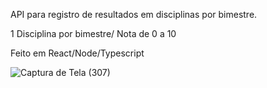 API para registro de resultados em disciplinas por bimestre.

1 Disciplina por bimestre/
Nota de 0 a 10

Feito em React/Node/Typescript

![Captura de Tela (307)](https://github.com/lionelle234/desafio-victoralves/assets/72669319/3ccca881-8e47-4320-9808-48addca3baa6)

